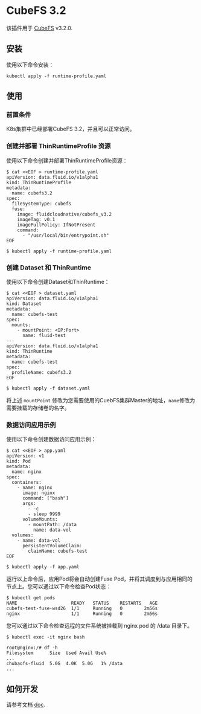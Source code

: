 # CubeFS 3.2

该插件用于 [CubeFS](https://cubefs.io/) v3.2.0.

## 安装

使用以下命令安装：

```shell
kubectl apply -f runtime-profile.yaml
```

## 使用

### 前置条件
K8s集群中已经部署CubeFS 3.2，并且可以正常访问。

### 创建并部署 ThinRuntimeProfile 资源

使用以下命令创建并部署ThinRuntimeProfile资源：
```shell
$ cat <<EOF > runtime-profile.yaml
apiVersion: data.fluid.io/v1alpha1
kind: ThinRuntimeProfile
metadata:
  name: cubefs3.2
spec:
  fileSystemType: cubefs
  fuse:
    image: fluidcloudnative/cubefs_v3.2
    imageTag: v0.1
    imagePullPolicy: IfNotPresent
    command:
      - "/usr/local/bin/entrypoint.sh"
EOF

$ kubectl apply -f runtime-profile.yaml
```


### 创建 Dataset 和 ThinRuntime 

使用以下命令创建Dataset和ThinRuntime：

```shell
$ cat <<EOF > dataset.yaml
apiVersion: data.fluid.io/v1alpha1
kind: Dataset
metadata:
  name: cubefs-test
spec:
  mounts:
    - mountPoint: <IP:Port>
      name: fluid-test
---
apiVersion: data.fluid.io/v1alpha1
kind: ThinRuntime
metadata:
  name: cubefs-test
spec:
  profileName: cubefs3.2
EOF

$ kubectl apply -f dataset.yaml
```
将上述 `mountPoint` 修改为您需要使用的CuebFS集群Master的地址，`name`修改为需要挂载的存储卷的名字。

### 数据访问应用示例

使用以下命令创建数据访问应用示例：

```shell
$ cat <<EOF > app.yaml
apiVersion: v1
kind: Pod
metadata:
  name: nginx
spec:
  containers:
    - name: nginx
      image: nginx
      command: ["bash"]
      args:
        - -c
        - sleep 9999
      volumeMounts:
        - mountPath: /data
          name: data-vol
  volumes:
    - name: data-vol
      persistentVolumeClaim:
        claimName: cubefs-test
EOF

$ kubectl apply -f app.yaml
```

运行以上命令后，应用Pod将会自动创建Fuse Pod，并将其调度到与应用相同的节点上。您可以通过以下命令检查Pod状态：

```shell
$ kubectl get pods
NAME                    READY   STATUS    RESTARTS   AGE
cubefs-test-fuse-wsd26  1/1     Running   0        2m56s
nginx                   1/1     Running   0        2m56s
```

您可以通过以下命令检查远程的⽂件系统被挂载到 nginx pod 的 /data ⽬录下。

```
$ kubectl exec -it nginx bash

root@nginx:/# df -h
Filesystem      Size  Used Avail Use% 
...
chubaofs-fluid  5.0G  4.0K  5.0G   1% /data
...
```

## 如何开发
请参考文档 [doc](./dev-guide/cubefs-v3.2-zh_CN.md).
